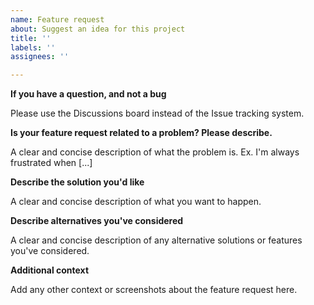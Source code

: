 ```yaml
---
name: Feature request
about: Suggest an idea for this project
title: ''
labels: ''
assignees: ''

---
```


**If you have a question, and not a bug**

Please use the Discussions board instead of the Issue tracking system.

**Is your feature request related to a problem? Please describe.**

A clear and concise description of what the problem is. Ex. I'm always frustrated when [...]

**Describe the solution you'd like**

A clear and concise description of what you want to happen.

**Describe alternatives you've considered**

A clear and concise description of any alternative solutions or features you've considered.

**Additional context**

Add any other context or screenshots about the feature request here.
